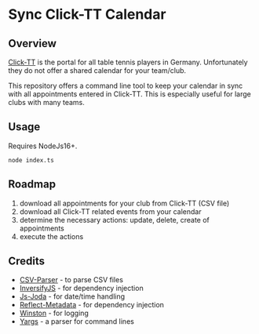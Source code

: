# Sync Click-TT Calendar

## Overview
[Click-TT](https://www.click-tt.de) is the portal for all table tennis players in Germany. Unfortunately
they do not offer a shared calendar for your team/club.

This repository offers a command line tool to keep your calendar in sync with all appointments entered
in Click-TT. This is especially useful for large clubs with many teams.

## Usage
Requires NodeJs16+.

```
node index.ts
```

## Roadmap
1. download all appointments for your club from Click-TT (CSV file)
2. download all Click-TT related events from your calendar
3. determine the necessary actions: update, delete, create of appointments
4. execute the actions

## Credits
- [CSV-Parser](https://github.com/mafintosh/csv-parser) - to parse CSV files
- [InversifyJS](https://github.com/inversify/InversifyJS) - for dependency injection
- [Js-Joda](https://github.com/js-joda/js-joda) - for date/time handling
- [Reflect-Metadata](https://github.com/rbuckton/reflect-metadata) - for dependency injection
- [Winston](https://github.com/winstonjs/winston) - for logging
- [Yargs](https://github.com/yargs/yargs) - a parser for command lines